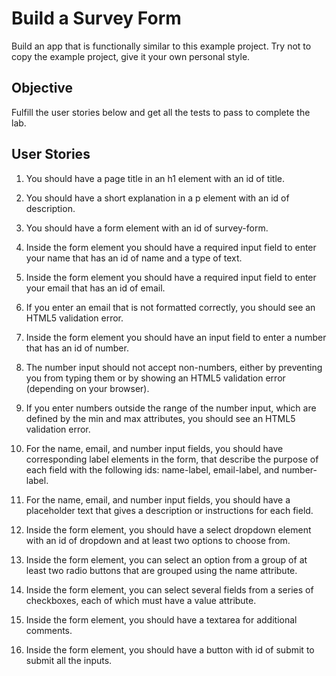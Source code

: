 # Build a Survey Form

Build an app that is functionally similar to this example project. Try not to copy the example project, give it your own personal style.

## Objective

Fulfill the user stories below and get all the tests to pass to complete the lab.

## User Stories

1. You should have a page title in an h1 element with an id of title.

2. You should have a short explanation in a p element with an id of description.

3. You should have a form element with an id of survey-form.

4. Inside the form element you should have a required input field to enter your name that has an id of name and a type of text.

5. Inside the form element you should have a required input field to enter your email that has an id of email.

6. If you enter an email that is not formatted correctly, you should see an HTML5 validation error.

7. Inside the form element you should have an input field to enter a number that has an id of number.

8. The number input should not accept non-numbers, either by preventing you from typing them or by showing an HTML5 validation error (depending on your browser).

9. If you enter numbers outside the range of the number input, which are defined by the min and max attributes, you should see an HTML5 validation error.

10. For the name, email, and number input fields, you should have corresponding label elements in the form, that describe the purpose of each field with the following ids: name-label, email-label, and number-label.

11. For the name, email, and number input fields, you should have a placeholder text that gives a description or instructions for each field.

12. Inside the form element, you should have a select dropdown element with an id of dropdown and at least two options to choose from.

13. Inside the form element, you can select an option from a group of at least two radio buttons that are grouped using the name attribute.

14. Inside the form element, you can select several fields from a series of checkboxes, each of which must have a value attribute.

15. Inside the form element, you should have a textarea for additional comments.

16. Inside the form element, you should have a button with id of submit to submit all the inputs.
